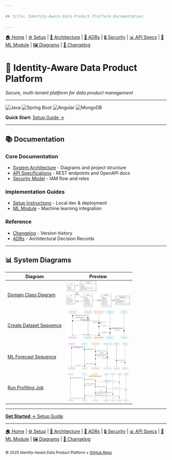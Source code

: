 ```yaml
---

## title: Identity-Aware Data Product Platform Documentation

---
```


[🏠 Home](index.md) | [⚙ Setup](setup.md) | [📐 Architecture](architecture.md) | [📜 ADRs](ADRs/index.md) | [🔒 Security](security.md) | [📊 API Specs](api-specs.md) | [🤖 ML Module](ml-module.md) | [🖼 Diagrams](diagrams.md) | [📝 Changelog](CHANGELOG.md)

# 🔐 Identity-Aware Data Product Platform

*Secure, multi-tenant platform for data product management*

---

![Java](https://img.shields.io/badge/Java-21-blue)
![Spring Boot](https://img.shields.io/badge/Spring_Boot-3.3-green)
![Angular](https://img.shields.io/badge/Angular-18-red)
![MongoDB](https://img.shields.io/badge/MongoDB-7%2B-green)

**Quick Start:** [Setup Guide →](setup.md)

---

## 📚 Documentation

### Core Documentation

* [System Architecture](architecture.md) - Diagrams and project structure
* [API Specifications](api-specs.md) - REST endpoints and OpenAPI docs
* [Security Model](security.md) - IAM flow and roles

### Implementation Guides

* [Setup Instructions](setup.md) - Local dev & deployment
* [ML Module](ml-module.md) - Machine learning integration

### Reference

* [Changelog](CHANGELOG.md) - Version history
* [ADRs](ADRs/index.md) - Architectural Decision Records

---

## 📊 System Diagrams

| Diagram                                                | Preview                                                  |
| ------------------------------------------------------ | -------------------------------------------------------- |
| [Domain Class Diagram](diagrams/domain.png)            | <img src="diagrams/domain.png" width="200"/>             |
| [Create Dataset Sequence](diagrams/create_dataset.png) | <img src="diagrams/create_dataset.png" width="200"/>     |
| [ML Forecast Sequence](diagrams/ml_forecast.png)       | <img src="diagrams/ml_forecast.png" width="200"/>        |
| [Run Profiling Job](diagrams/run_profilling_job.png)   | <img src="diagrams/run_profilling_job.png" width="200"/> |

---

[**Get Started** → Setup Guide](setup.md)

---

[🏠 Home](index.md) | [⚙ Setup](setup.md) | [📐 Architecture](architecture.md) | [📜 ADRs](ADRs/index.md) | [🔒 Security](security.md) | [📊 API Specs](api-specs.md) | [🤖 ML Module](ml-module.md) | [🖼 Diagrams](diagrams.md) | [📝 Changelog](CHANGELOG.md)

<sub>© 2025 Identity-Aware Data Product Platform • [GitHub Repo](https://github.com/BenjaminBatte/platform-api)</sub>
